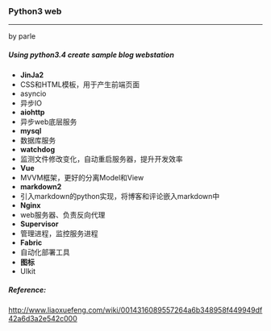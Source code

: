 ### Python3 web
***
by parle

##### Using python3.4 create sample blog webstation
* **JinJa2**
 * CSS和HTML模板，用于产生前端页面
* asyncio
 * 异步IO
* **aiohttp**
 * 异步web底层服务 
* **mysql**
 * 数据库服务  
* **watchdog**
 * 监测文件修改变化，自动重启服务器，提升开发效率 
* **Vue**
 * MVVM框架，更好的分离Model和View 
* **markdown2**
 * 引入markdown的python实现，将博客和评论嵌入markdown中
* **Nginx**
 * web服务器、负责反向代理
* **Supervisor**
 * 管理进程，监控服务进程
* **Fabric**
 * 自动化部署工具
* **图标**
 * UIkit



##### Reference:
http://www.liaoxuefeng.com/wiki/0014316089557264a6b348958f449949df42a6d3a2e542c000
